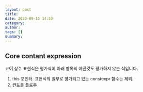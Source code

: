 ```yaml
---
layout: post
title:
date: 2023-09-15 14:50
category:
author:
tags: []
summary:
---
```


## Core contant expression

코어 상수 표현식은 평가식이 아래 항목의 어떤것도 평가하지 않는 식입니다.

1. this 포인터. 표현식의 일부로 평가되고 있는 constexpr 함수는 제외.
2. 컨트롤 플로우
